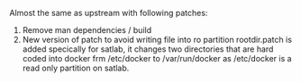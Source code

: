 Almost the same as upstream with following patches:

1. Remove man dependencies / build
3. New version of patch to avoid writing file into ro partition
	rootdir.patch is added specically for satlab, it changes two
	directories that are hard coded into docker frm /etc/docker
	to /var/run/docker as /etc/docker is a read only partition
	on satlab.